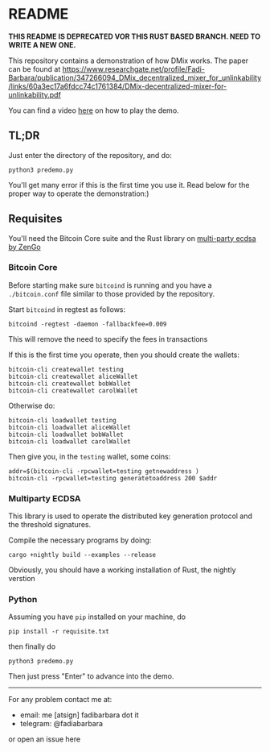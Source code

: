 # README

**THIS README IS DEPRECATED VOR THIS RUST BASED BRANCH. NEED TO WRITE A NEW ONE.**

This repository contains a demonstration of how DMix works.
The paper can be found at <https://www.researchgate.net/profile/Fadi-Barbara/publication/347266094_DMix_decentralized_mixer_for_unlinkability/links/60a3ec17a6fdcc74c1761384/DMix-decentralized-mixer-for-unlinkability.pdf>

You can find a video [here](https://fadibarbara.it/owncloud/index.php/s/YfnedvpveDdzMle) on how to play the demo.

## TL;DR

Just enter the directory of the repository, and do:

```
python3 predemo.py
```

You'll get many error if this is the first time you use it. Read below for the proper way to operate the demonstration:)

## Requisites

You'll need the Bitcoin Core suite and the Rust library on [multi-party ecdsa by ZenGo](https://github.com/ZenGo-X/multi-party-ecdsa)

### Bitcoin Core

Before starting make sure `bitcoind` is running and you have a `./bitcoin.conf` file similar to those provided by the repository.

Start `bitcoind` in regtest as follows:

```
bitcoind -regtest -daemon -fallbackfee=0.009
```

This will remove the need to specify the fees in transactions

If this is the first time you operate, then you should create the wallets:

```
bitcoin-cli createwallet testing
bitcoin-cli createwallet aliceWallet
bitcoin-cli createwallet bobWallet
bitcoin-cli createwallet carolWallet
```

Otherwise do:

```
bitcoin-cli loadwallet testing
bitcoin-cli loadwallet aliceWallet
bitcoin-cli loadwallet bobWallet
bitcoin-cli loadwallet carolWallet
```

Then give you, in the `testing` wallet, some coins:

```
addr=$(bitcoin-cli -rpcwallet=testing getnewaddress )
bitcoin-cli -rpcwallet=testing generatetoaddress 200 $addr
```

### Multiparty ECDSA

This library is used to operate the distributed key generation protocol and the threshold signatures.

Compile the necessary programs by doing:

```
cargo +nightly build --examples --release
```

Obviously, you should have a working installation of Rust, the nightly verstion

### Python

Assuming you have `pip` installed on your machine, do

```
pip install -r requisite.txt
```

then finally do

```
python3 predemo.py
```

Then just press "Enter" to advance into the demo.

---

For any problem contact me at:

- email: me [atsign] fadibarbara dot it
- telegram: @fadiabarbara

or open an issue here
